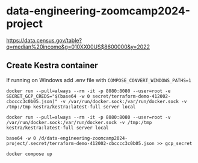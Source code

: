 # data-engineering-zoomcamp2024-project

 https://data.census.gov/table?q=median%20income&g=010XX00US$8600000&y=2022 

## Create Kestra container

If running on Windows  add .env file with `COMPOSE_CONVERT_WINDOWS_PATHS=1`

`docker run --pull=always --rm -it -p 8080:8080 --user=root -e SECRET_GCP_CREDS="$(base64 -w 0 secret/terraform-demo-412002-cbcccc3c0b05.json)" -v /var/run/docker.sock:/var/run/docker.sock -v /tmp:/tmp kestra/kestra:latest-full server local`

`docker run --pull=always --rm -it -p 8080:8080 --user=root -v /var/run/docker.sock:/var/run/docker.sock -v /tmp:/tmp kestra/kestra:latest-full server local`

`base64 -w 0 /d/data-engineering-zoomcamp2024-project/.secret/terraform-demo-412002-cbcccc3c0b05.json >> gcp_secret`

`docker compose up`